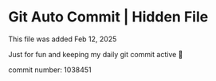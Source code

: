 # Git Auto Commit | Hidden File

This file was added Feb 12, 2025

Just for fun and keeping my daily git commit active 🤪

commit number: 1038451
